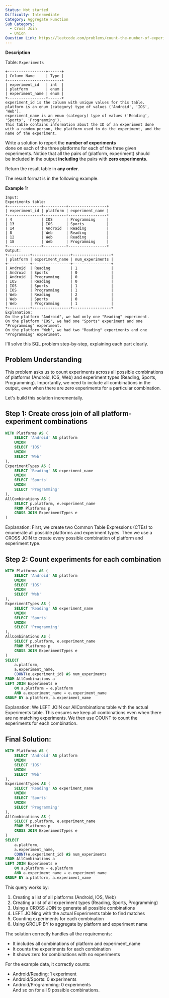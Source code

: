 ```yaml
---
Status: Not started
Difficulty: Intermediate
Category: Aggregate Function
Sub Category:
  - Cross Join
  - Union
Question Link: https://leetcode.com/problems/count-the-number-of-experiments
---
```

**Description**

Table: `Experiments`

```Plain
+-----------------+------+
| Column Name     | Type |
+-----------------+------+
| experiment_id   | int  |
| platform        | enum |
| experiment_name | enum |
+-----------------+------+
experiment_id is the column with unique values for this table.
platform is an enum (category) type of values ('Android', 'IOS', 'Web').
experiment_name is an enum (category) type of values ('Reading', 'Sports', 'Programming').
This table contains information about the ID of an experiment done with a random person, the platform used to do the experiment, and the name of the experiment.
```

Write a solution to report the **number of experiments**  
done on each of the three platforms for each of the three given  
experiments. Notice that all the pairs of (platform, experiment) should  
be included in the output **including** the pairs with **zero experiments**.

Return the result table in **any order**.

The result format is in the following example.

**Example 1:**

```Plain
Input:
Experiments table:
+---------------+----------+-----------------+
| experiment_id | platform | experiment_name |
+---------------+----------+-----------------+
| 4             | IOS      | Programming     |
| 13            | IOS      | Sports          |
| 14            | Android  | Reading         |
| 8             | Web      | Reading         |
| 12            | Web      | Reading         |
| 18            | Web      | Programming     |
+---------------+----------+-----------------+
Output:
+----------+-----------------+-----------------+
| platform | experiment_name | num_experiments |
+----------+-----------------+-----------------+
| Android  | Reading         | 1               |
| Android  | Sports          | 0               |
| Android  | Programming     | 0               |
| IOS      | Reading         | 0               |
| IOS      | Sports          | 1               |
| IOS      | Programming     | 1               |
| Web      | Reading         | 2               |
| Web      | Sports          | 0               |
| Web      | Programming     | 1               |
+----------+-----------------+-----------------+
Explanation:
On the platform "Android", we had only one "Reading" experiment.
On the platform "IOS", we had one "Sports" experiment and one "Programming" experiment.
On the platform "Web", we had two "Reading" experiments and one "Programming" experiment.
```

I'll solve this SQL problem step-by-step, explaining each part clearly.

## Problem Understanding

This problem asks us to count experiments across all possible combinations of platforms (Android, IOS, Web) and experiment types (Reading, Sports, Programming). Importantly, we need to include all combinations in the output, even when there are zero experiments for a particular combination.

Let's build this solution incrementally.

## Step 1: Create cross join of all platform-experiment combinations

```SQL
WITH Platforms AS (
    SELECT 'Android' AS platform
    UNION
    SELECT 'IOS'
    UNION
    SELECT 'Web'
),
ExperimentTypes AS (
    SELECT 'Reading' AS experiment_name
    UNION
    SELECT 'Sports'
    UNION
    SELECT 'Programming'
),
AllCombinations AS (
    SELECT p.platform, e.experiment_name
    FROM Platforms p
    CROSS JOIN ExperimentTypes e
)
```

Explanation: First, we create two Common Table Expressions (CTEs) to enumerate all possible platforms and experiment types. Then we use a CROSS JOIN to create every possible combination of platform and experiment type.

## Step 2: Count experiments for each combination

```SQL
WITH Platforms AS (
    SELECT 'Android' AS platform
    UNION
    SELECT 'IOS'
    UNION
    SELECT 'Web'
),
ExperimentTypes AS (
    SELECT 'Reading' AS experiment_name
    UNION
    SELECT 'Sports'
    UNION
    SELECT 'Programming'
),
AllCombinations AS (
    SELECT p.platform, e.experiment_name
    FROM Platforms p
    CROSS JOIN ExperimentTypes e
)
SELECT
    a.platform,
    a.experiment_name,
    COUNT(e.experiment_id) AS num_experiments
FROM AllCombinations a
LEFT JOIN Experiments e
    ON a.platform = e.platform
    AND a.experiment_name = e.experiment_name
GROUP BY a.platform, a.experiment_name
```

Explanation: We LEFT JOIN our AllCombinations table with the actual Experiments table. This ensures we keep all combinations even when there are no matching experiments. We then use COUNT to count the experiments for each combination.

## Final Solution:

```SQL
WITH Platforms AS (
    SELECT 'Android' AS platform
    UNION
    SELECT 'IOS'
    UNION
    SELECT 'Web'
),
ExperimentTypes AS (
    SELECT 'Reading' AS experiment_name
    UNION
    SELECT 'Sports'
    UNION
    SELECT 'Programming'
),
AllCombinations AS (
    SELECT p.platform, e.experiment_name
    FROM Platforms p
    CROSS JOIN ExperimentTypes e
)
SELECT
    a.platform,
    a.experiment_name,
    COUNT(e.experiment_id) AS num_experiments
FROM AllCombinations a
LEFT JOIN Experiments e
    ON a.platform = e.platform
    AND a.experiment_name = e.experiment_name
GROUP BY a.platform, a.experiment_name
```

This query works by:

1. Creating a list of all platforms (Android, IOS, Web)
2. Creating a list of all experiment types (Reading, Sports, Programming)
3. Using a CROSS JOIN to generate all possible combinations
4. LEFT JOINing with the actual Experiments table to find matches
5. Counting experiments for each combination
6. Using GROUP BY to aggregate by platform and experiment name

The solution correctly handles all the requirements:

- It includes all combinations of platform and experiment_name
- It counts the experiments for each combination
- It shows zero for combinations with no experiments

For the example data, it correctly counts:

- Android/Reading: 1 experiment
- Android/Sports: 0 experiments
- Android/Programming: 0 experiments  
    And so on for all 9 possible combinations.